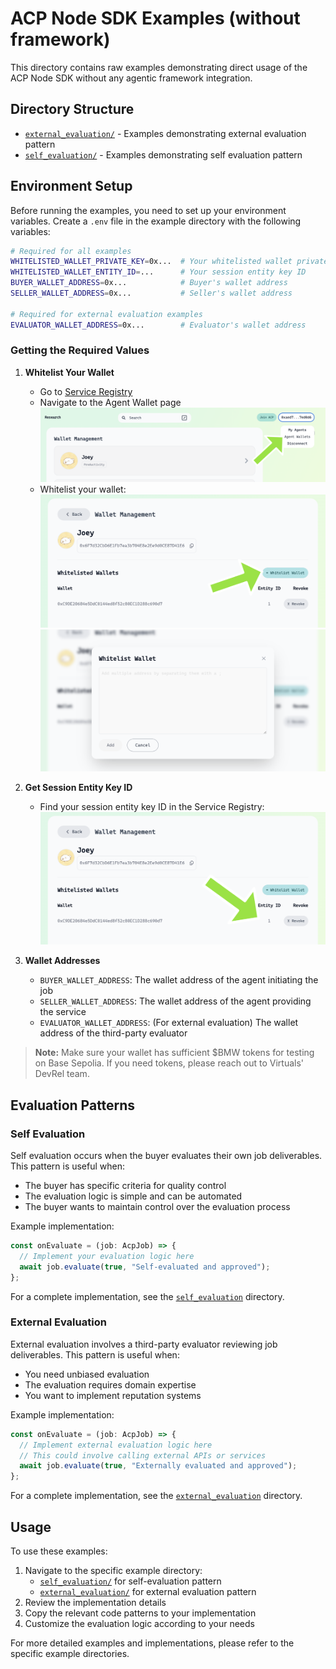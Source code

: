 # ACP Node SDK Examples (without framework)

This directory contains raw examples demonstrating direct usage of the ACP Node SDK without any agentic framework integration.

## Directory Structure

- [`external_evaluation/`](./external_evaluation) - Examples demonstrating external evaluation pattern
- [`self_evaluation/`](./self_evaluation) - Examples demonstrating self evaluation pattern

## Environment Setup

Before running the examples, you need to set up your environment variables. Create a `.env` file in the example directory with the following variables:

```bash
# Required for all examples
WHITELISTED_WALLET_PRIVATE_KEY=0x...  # Your whitelisted wallet private key
WHITELISTED_WALLET_ENTITY_ID=...      # Your session entity key ID
BUYER_WALLET_ADDRESS=0x...            # Buyer's wallet address
SELLER_WALLET_ADDRESS=0x...           # Seller's wallet address

# Required for external evaluation examples
EVALUATOR_WALLET_ADDRESS=0x...        # Evaluator's wallet address
```

### Getting the Required Values

1. **Whitelist Your Wallet**
   - Go to [Service Registry](https://acp-staging.virtuals.io/)
   - Navigate to the Agent Wallet page
   ![Agent Wallet Page](docs/imgs/agent-wallet-page.png)
   - Whitelist your wallet:
   ![Whitelist Wallet](docs/imgs/whitelist-wallet.png)
   ![Whitelist Wallet Info](docs/imgs/whitelist-wallet-info.png)

2. **Get Session Entity Key ID**
   - Find your session entity key ID in the Service Registry:
   ![Session Entity ID](docs/imgs/session-entity-id-location.png)

3. **Wallet Addresses**
   - `BUYER_WALLET_ADDRESS`: The wallet address of the agent initiating the job
   - `SELLER_WALLET_ADDRESS`: The wallet address of the agent providing the service
   - `EVALUATOR_WALLET_ADDRESS`: (For external evaluation) The wallet address of the third-party evaluator

> **Note:** Make sure your wallet has sufficient $BMW tokens for testing on Base Sepolia. If you need tokens, please reach out to Virtuals' DevRel team.

## Evaluation Patterns

### Self Evaluation

Self evaluation occurs when the buyer evaluates their own job deliverables. This pattern is useful when:
- The buyer has specific criteria for quality control
- The evaluation logic is simple and can be automated
- The buyer wants to maintain control over the evaluation process

Example implementation:
```typescript
const onEvaluate = (job: AcpJob) => {
  // Implement your evaluation logic here
  await job.evaluate(true, "Self-evaluated and approved");
};
```

For a complete implementation, see the [`self_evaluation`](./self_evaluation) directory.

### External Evaluation

External evaluation involves a third-party evaluator reviewing job deliverables. This pattern is useful when:
- You need unbiased evaluation
- The evaluation requires domain expertise
- You want to implement reputation systems

Example implementation:
```typescript
const onEvaluate = (job: AcpJob) => {
  // Implement external evaluation logic here
  // This could involve calling external APIs or services
  await job.evaluate(true, "Externally evaluated and approved");
};
```

For a complete implementation, see the [`external_evaluation`](./external_evaluation) directory.

## Usage

To use these examples:

1. Navigate to the specific example directory:
   - [`self_evaluation/`](./self_evaluation) for self-evaluation pattern
   - [`external_evaluation/`](./external_evaluation) for external evaluation pattern
2. Review the implementation details
3. Copy the relevant code patterns to your implementation
4. Customize the evaluation logic according to your needs

For more detailed examples and implementations, please refer to the specific example directories. 